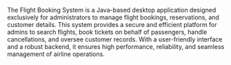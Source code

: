 The Flight Booking System is a Java-based desktop application designed exclusively for administrators to manage flight bookings, reservations, and customer details. This system provides a secure and efficient platform for admins to search flights, book tickets on behalf of passengers, handle cancellations, and oversee customer records. With a user-friendly interface and a robust backend, it ensures high performance, reliability, and seamless management of airline operations.
